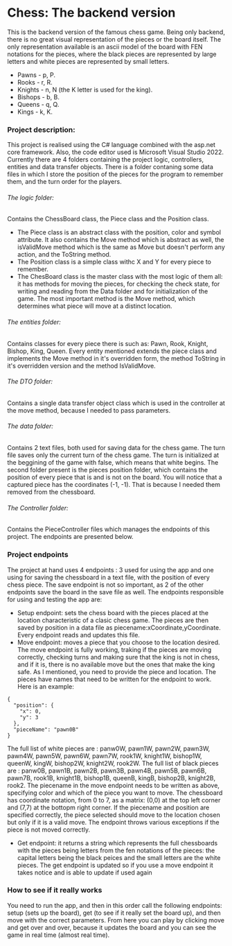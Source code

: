 # Chess: The backend version
This is the backend version of the famous chess game. Being only backend, there is no great visual representation of the pieces or the board itself. The only representation available is an ascii model of the board with FEN notations for the pieces, where the black pieces are represented by large letters and white pieces are represented by small letters.
- Pawns - p, P.
- Rooks - r, R.
- Knights - n, N (the K letter is used for the king).
- Bishops - b, B.
- Queens - q, Q.
- Kings - k, K.
### Project description:
This project is realised using the C# language combined with the asp.net core framework. Also, the code editor used is Microsoft Visual Studio 2022. Currently there are 4 folders containing the project logic, controllers, entities and data transfer objects. There is a folder contaning some data files in which I store the position of the pieces for the program to remember them, and the turn order for the players.
###### The logic folder:
Contains the ChessBoard class, the Piece class and the Position class.
- The Piece class is an abstract class with the position, color and symbol attribute. It also contains the Move method which is abstract as well, the isValidMove method which is the same as Move but doesn't perform any action, and the ToString method.
- The Position class is a simple class withc X and Y for every piece to remember.
- The ChesBoard class is the master class with the most logic of them all: it has methods for moving the pieces, for checking the check state, for writing and reading from the Data folder and for initialization of the game. The most important method is the Move method, which determines what piece will move at a distinct location.

###### The entities folder:
Contains classes for every piece there is such as: Pawn, Rook, Knight, Bishop, King, Queen. Every entity mentioned extends the piece class and implements the Move method in it's overridden form, the method ToString in it's overridden version and the method IsValidMove.

###### The DTO folder: 
Contains a single data transfer object class which is used in the controller at the move method, because I needed to pass parameters.
###### The data folder:
Contains 2 text files, both used for saving data for the chess game. The turn file saves only the current turn of the chess game. The turn is initialized at the beggining of the game with false, which means that white begins. The second folder present is the pieces position folder, which contains the position of every piece that is and is not on the board. You will notice that a captured piece has the coordinates (-1, -1). That is because I needed them removed from the chessboard.

###### The Controller folder:
Contains the PieceController files which manages the endpoints of this project. The endpoints are presented below.

### Project endpoints
The project at hand uses 4 endpoints : 3 used for using the app and one using for saving the chessboard in a text file, with the position of every chess piece. The save endpoint is not so important, as 2 of the other endpoints save the board in the save file as well. The endpoints responsible for using and testing the app are:
- Setup endpoint: sets the chess board with the pieces placed at the location characteristic of a clasic chess game. The pieces are then saved by position in a data file as piecename:xCoordinate,yCoordinate. Every endpoint reads and updates this file.
- Move endpoint: moves a piece that you choose to the location desired. The move endpoint is fully working, traking if the pieces are moving correctly, checking turns and making sure that the king is not in chess, and if it is, there is no available move but the ones that make the king safe. As I mentioned, you need to provide the piece and location. The pieces have names that need to be written for the endpoint to work. Here is an example:

```
{
  "position": {
    "x": 0,
    "y": 3
  },
  "pieceName": "pawn0B"
}
```

The full list of white pieces are : panw0W, pawn1W, pawn2W, pawn3W, pawn4W, pawn5W, pawn6W, pawn7W, rook1W, knight1W, bishop1W, queenW, kingW, bishop2W, knight2W, rook2W.
The full list of black pieces are : panw0B, pawn1B, pawn2B, pawn3B, pawn4B, pawn5B, pawn6B, pawn7B, rook1B, knight1B, bishop1B, queenB, kingB, bishop2B, knight2B, rook2.
The piecename in the move endpoint needs to be written as above, specifying color and which of the piece you want to move.
The chessboard has coordinate notation, from 0 to 7, as a matrix: (0,0) at the top left corner and (7,7) at the bottopm right corner. If the piecename and position are specified correctly, the piece selected should move to the location chosen but only if it is a valid move. The endpoint throws various exceptions if the piece is not moved correctly.
- Get endpoint: it returns a string which represents the full chessboards with the pieces being letters from the fen notations of the pieces: the capital letters being the black peices and the small letters are the white pieces. The get endpoint is updated so if you use a move endpoint it takes notice and is able to update if used again
### How to see if it really works
You need to run the app, and then in this order call the following endpoints: setup (sets up the board), get (to see if it really set the board up), and then move with the correct parameters. From here you can play by clicking move and get over and over, because it updates the board and you can see the game in real time (almost real time).
